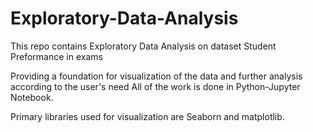 # Exploratory-Data-Analysis
This repo contains Exploratory Data Analysis on dataset Student Preformance in exams

Providing a foundation for visualization of the data and further analysis according to the user's need
All of the work is done in Python-Jupyter Notebook.

Primary libraries used for visualization are Seaborn and matplotlib.


